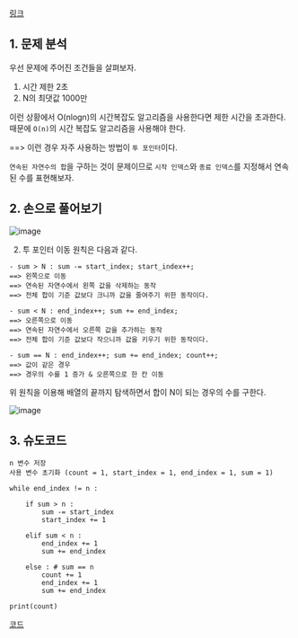 [링크](https://www.acmicpc.net/problem/2018)

## 1. 문제 분석

우선 문제에 주어진 조건들을 살펴보자.

1. 시간 제한 2초 
2. N의 최댓값 1000만 

이런 상황에서 O(nlogn)의 시간복잡도 알고리즘을 사용한다면 제한 시간을 초과한다. 때문에 `O(n)`의 시간 복잡도 알고리즘을 사용해야 한다.

==> 이런 경우 자주 사용하는 방법이 `투 포인터`이다. 

`연속된 자연수의 합`을 구하는 것이 문제이므로 `시작 인덱스`와 `종료 인덱스`를 지정해서 연속된 수를 표현해보자.

## 2. 손으로 풀어보기 

![image](../../image/day3/6번_001.png)

2. 투 포인터 이동 원칙은 다음과 같다.
```
- sum > N : sum -= start_index; start_index++; 
==> 왼쪽으로 이동
==> 연속된 자연수에서 왼쪽 값을 삭제하는 동작
==> 전체 합이 기준 값보다 크니까 값을 줄여주기 위한 동작이다.

- sum < N : end_index++; sum += end_index; 
==> 오른쪽으로 이동 
==> 연속된 자연수에서 오른쪽 값을 추가하는 동작
==> 전체 합이 기준 값보다 작으니까 값을 키우기 위한 동작이다.

- sum == N : end_index++; sum += end_index; count++;
==> 값이 같은 경우
==> 경우의 수를 1 증가 & 오른쪽으로 한 칸 이동
```

위 원칙을 이용해 배열의 끝까지 탐색하면서 합이 N이 되는 경우의 수를 구한다.

![image](../../image/day3/6번_002.png)


## 3. 슈도코드 

``` 
n 변수 저장
사용 변수 초기화 (count = 1, start_index = 1, end_index = 1, sum = 1)

while end_index != n : 
    
    if sum > n : 
        sum -= start_index
        start_index += 1
    
    elif sum < n : 
        end_index += 1
        sum += end_index
    
    else : # sum == n 
        count += 1
        end_index += 1
        sum += end_index
    
print(count)
```

[코드](../../code/day3/6_연속된자연수의합구하기.py)